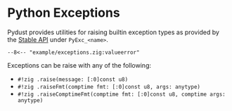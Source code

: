 # Python Exceptions

Pydust provides utilities for raising builtin exception types as provided by the
[Stable API](https://docs.python.org/3/c-api/stable.html) under `PyExc_<name>`.

``` zig
--8<-- "example/exceptions.zig:valueerror"
```

Exceptions can be raise with any of the following:

* `#!zig .raise(message: [:0]const u8)`
* `#!zig .raiseFmt(comptime fmt: [:0]const u8, args: anytype)`
* `#!zig .raiseComptimeFmt(comptime fmt: [:0]const u8, comptime args: anytype)`